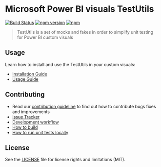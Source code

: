 # Microsoft Power BI visuals TestUtils
[![Build Status](https://travis-ci.org/Microsoft/powerbi-visuals-utils-testutils.svg?branch=master)](https://travis-ci.org/Microsoft/powerbi-visuals-utils-testutils) [![npm version](https://img.shields.io/npm/v/powerbi-visuals-utils-testutils.svg)](https://www.npmjs.com/package/powerbi-visuals-utils-testutils) [![npm](https://img.shields.io/npm/dm/powerbi-visuals-utils-testutils.svg)](https://www.npmjs.com/package/powerbi-visuals-utils-testutils)

> TestUtils is a set of mocks and fakes in order to simplify unit testing for Power BI custom visuals

## Usage
Learn how to install and use the TestUtils in your custom visuals:
* [Installation Guide](./docs/usage/installation-guide.md)
* [Usage Guide](./docs/usage/usage-guide.md)

## Contributing
* Read our [contribution guideline](./CONTRIBUTING.md) to find out how to contribute bugs fixes and improvements
* [Issue Tracker](https://github.com/Microsoft/powerbi-visuals-utils-testutils/issues)
* [Development workflow](./docs/dev/development-workflow.md)
* [How to build](./docs/dev/development-workflow.md#how-to-build)
* [How to run unit tests locally](./docs/dev/development-workflow.md#how-to-run-unit-tests-locally)

## License
See the [LICENSE](./LICENSE) file for license rights and limitations (MIT).
